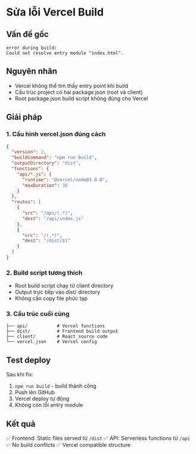 # Sửa lỗi Vercel Build

## Vấn đề gốc
```
error during build:
Could not resolve entry module "index.html".
```

## Nguyên nhân
- Vercel không thể tìm thấy entry point khi build
- Cấu trúc project có hai package.json (root và client)
- Root package.json build script không đúng cho Vercel

## Giải pháp

### 1. Cấu hình vercel.json đúng cách
```json
{
  "version": 2,
  "buildCommand": "npm run build",
  "outputDirectory": "dist",
  "functions": {
    "api/*.js": {
      "runtime": "@vercel/node@3.0.0",
      "maxDuration": 30
    }
  },
  "routes": [
    {
      "src": "/api/(.*)",
      "dest": "/api/index.js"
    },
    {
      "src": "/(.*)",
      "dest": "/dist/$1"
    }
  ]
}
```

### 2. Build script tương thích
- Root build script chạy từ client directory
- Output trực tiếp vào dist/ directory
- Không cần copy file phức tạp

### 3. Cấu trúc cuối cùng
```
├── api/           # Vercel functions
├── dist/          # Frontend build output  
├── client/        # React source code
└── vercel.json    # Vercel config
```

## Test deploy
Sau khi fix:
1. `npm run build` - build thành công
2. Push lên GitHub
3. Vercel deploy tự động
4. Không còn lỗi entry module

## Kết quả
✅ Frontend: Static files served từ `/dist`
✅ API: Serverless functions từ `/api`
✅ No build conflicts
✅ Vercel compatible structure